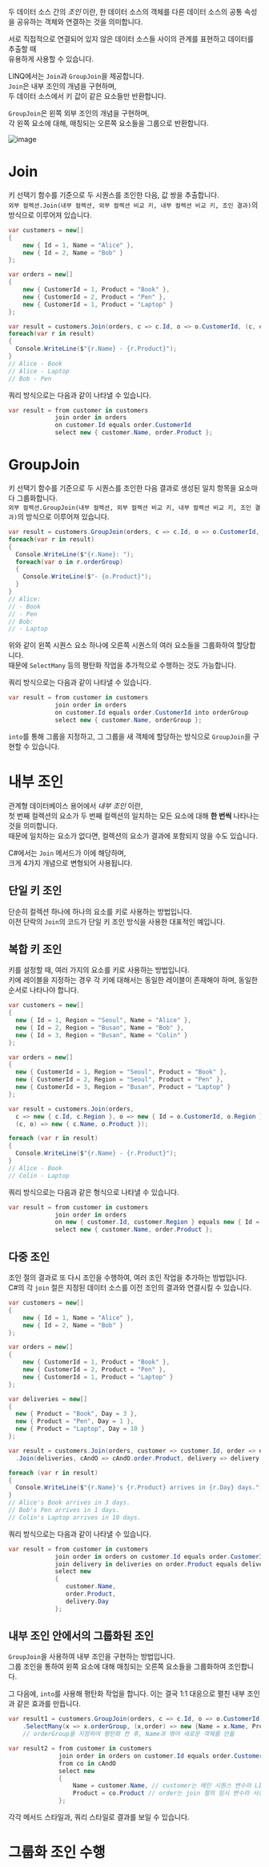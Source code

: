 두 데이터 소스 간의 _조인_ 이란, 
한 데이터 소스의 객체를 다른 데이터 소스의 공통 속성을 공유하는 객체와 연결하는 것을 의미합니다.    

서로 직접적으로 연결되어 있지 않은 데이터 소스들 사이의 관계를 표현하고 데이터를 추출할 때       
유용하게 사용할 수 있습니다.    

LINQ에서는 `Join`과 `GroupJoin`을 제공합니다.     
`Join`은 내부 조인의 개념을 구현하며,      
두 데이터 소스에서 키 값이 같은 요소들만 반환합니다.     

`GroupJoin`은 왼쪽 외부 조인의 개념을 구현하며,       
각 왼쪽 요소에 대해, 매칭되는 오른쪽 요소들을 그룹으로 반환합니다.    

![image](https://github.com/user-attachments/assets/59e3c08d-add0-41fa-bf87-cb7131eea623)       

# Join
키 선택기 함수를 기준으로 두 시퀀스를 조인한 다음, 값 쌍을 추출합니다.  
`외부 컬렉션.Join(내부 컬렉션, 외부 컬렉션 비교 키, 내부 컬렉션 비교 키, 조인 결과)`의 방식으로 이루어져 있습니다.   

```cs
var customers = new[]
{
    new { Id = 1, Name = "Alice" },
    new { Id = 2, Name = "Bob" }
};

var orders = new[]
{
    new { CustomerId = 1, Product = "Book" },
    new { CustomerId = 2, Product = "Pen" },
    new { CustomerId = 1, Product = "Laptop" }
};

var result = customers.Join(orders, c => c.Id, o => o.CustomerId, (c, o) => new { c.Name, o.Product });
foreach(var r in result)
{
  Console.WriteLine($"{r.Name} - {r.Product}");
}
// Alice - Book
// Alice - Laptop
// Bob - Pen
```

쿼리 방식으로는 다음과 같이 나타낼 수 있습니다.     
```cs
var result = from customer in customers
             join order in orders
             on customer.Id equals order.CustomerId
             select new { customer.Name, order.Product };
```

# GroupJoin
키 선택기 함수를 기준으로 두 시퀀스를 조인한 다음 결과로 생성된 일치 항목을 요소마다 그룹화합니다.        
`외부 컬렉션.GroupJoin(내부 컬렉션, 외부 컬렉션 비교 키, 내부 컬렉션 비교 키, 조인 결과)`의 방식으로 이루어져 있습니다.   

```cs
var result = customers.GroupJoin(orders, c => c.Id, o => o.CustomerId, (c, orderGroup) => new { c.Name, orderGroup });
foreach(var r in result)
{
  Console.WriteLine($"{r.Name}: ");
  foreach(var o in r.orderGroup)
  {
    Console.WriteLine($"- {o.Product}");
  }
}
// Alice:
// - Book
// - Pen
// Bob:
// - Laptop
```
위와 같이 왼쪽 시퀀스 요소 하나에 오른쪽 시퀀스의 여러 요소들을 그룹화하여 할당합니다.     
때문에 `SelectMany` 등의 평탄화 작업을 추가적으로 수행하는 것도 가능합니다.    

쿼리 방식으로는 다음과 같이 나타낼 수 있습니다.  
```cs
var result = from customer in customers
             join order in orders
             on customer.Id equals order.CustomerId into orderGroup
             select new { customer.Name, orderGroup };
```
`into`를 통해 그룹을 지정하고, 그 그룹을 새 객체에 할당하는 방식으로 `GroupJoin`을 구현할 수 있습니다.   

# 내부 조인
관계형 데이터베이스 용어에서 _내부 조인_ 이란,       
첫 번째 컬렉션의 요소가 두 번째 컬렉션의 일치하는 모든 요소에 대해 **한 번씩** 나타나는 것을 의미합니다.      
때문에 일치하는 요소가 없다면, 컬렉션의 요소가 결과에 포함되지 않을 수도 있습니다.     

C#에서는 `Join` 메서드가 이에 해당하며,   
크게 4가지 개념으로 변형되어 사용됩니다.     

## 단일 키 조인
단순히 컬렉션 하나에 하나의 요소를 키로 사용하는 방법입니다.   
이전 단락의 `Join`의 코드가 단일 키 조인 방식을 사용한 대표적인 예입니다.    

## 복합 키 조인
키를 설정할 때, 여러 가지의 요소를 키로 사용하는 방법입니다.     
키에 레이블을 지정하는 경우 각 키에 대해서는 동일한 레이블이 존재해야 하며, 동일한 순서로 나타나야 합니다.   

```cs
var customers = new[]
{
  new { Id = 1, Region = "Seoul", Name = "Alice" },
  new { Id = 2, Region = "Busan", Name = "Bob" },
  new { Id = 3, Region = "Busan", Name = "Colin" }
};

var orders = new[]
{
  new { CustomerId = 1, Region = "Seoul", Product = "Book" },
  new { CustomerId = 2, Region = "Seoul", Product = "Pen" },
  new { CustomerId = 3, Region = "Busan", Product = "Laptop" }
};

var result = customers.Join(orders,
  c => new { c.Id, c.Region }, o => new { Id = o.CustomerId, o.Region }, // 레이블 이름 동일하게 함에 주의
  (c, o) => new { c.Name, o.Product });

foreach (var r in result)
{
  Console.WriteLine($"{r.Name} - {r.Product}");
}
// Alice - Book
// Colin - Laptop
```

쿼리 방식으로는 다음과 같은 형식으로 나타낼 수 있습니다.
```cs
var result = from customer in customers
             join order in orders
             on new { customer.Id, customer.Region } equals new { Id = order.CustomerId, order.Region }
             select new { customer.Name, order.Product };
```

## 다중 조인
조인 절의 결과로 또 다시 조인을 수행하여, 여러 조인 작업을 추가하는 방법입니다.   
C#의 각 `join` 절은 지정된 데이터 소스를 이전 조인의 결과와 연결시킬 수 있습니다.   

```cs
var customers = new[]
{
    new { Id = 1, Name = "Alice" },
    new { Id = 2, Name = "Bob" }
};

var orders = new[]
{
    new { CustomerId = 1, Product = "Book" },
    new { CustomerId = 2, Product = "Pen" },
    new { CustomerId = 1, Product = "Laptop" }
};

var deliveries = new[]
{
  new { Product = "Book", Day = 3 },
  new { Product = "Pen", Day = 1 },
  new { Product = "Laptop", Day = 10 }
};

var result = customers.Join(orders, customer => customer.Id, order => order.CustomerId, (customer, order) => new { customer, order })
  .Join(deliveries, cAndO => cAndO.order.Product, delivery => delivery.Product, (cAndO, delivery) => new { cAndO.customer.Name, cAndO.order.Product, delivery.Day });

foreach (var r in result)
{
  Console.WriteLine($"{r.Name}'s {r.Product} arrives in {r.Day} days.");
}
// Alice's Book arrives in 3 days.
// Bob's Pen arrives in 1 days.
// Colin's Laptop arrives in 10 days.
```

쿼리 방식으로는 다음과 같이 나타낼 수 있습니다.
```cs
var result = from customer in customers
             join order in orders on customer.Id equals order.CustomerId
             join delivery in deliveries on order.Product equals delivery.Product
             select new
             {
                customer.Name,
                order.Product,
                delivery.Day
             };
```

## 내부 조인 안에서의 그룹화된 조인
`GroupJoin`을 사용하여 내부 조인을 구현하는 방법입니다.     
그룹 조인을 통하여 왼쪽 요소에 대해 매칭되는 오른쪽 요소들을 그룹화하여 조인합니다.   

그 다음에, `into`를 사용해 평탄화 작업을 합니다. 이는 결국 1:1 대응으로 펼친 내부 조인과 같은 효과를 만듭니다.
```cs
var result1 = customers.GroupJoin(orders, c => c.Id, o => o.CustomerId, (c, orderGroup) => new { c.Name, orderGroup })
    .SelectMany(x => x.orderGroup, (x,order) => new {Name = x.Name, Product = order.Product});
    // orderGroup을 지정하여 평탄화 한 후, Name과 엮어 새로운 객체를 만듦

var result2 = from customer in customers
              join order in orders on customer.Id equals order.CustomerId into cAndO
              from co in cAndO
              select new
              {
                  Name = customer.Name, // customer는 메인 시퀀스 변수라 LINQ 전체에서 사용 가능
                  Product = co.Product // order는 join 절의 임시 변수라 사용 못함
              };
```
각각 메서드 스타일과, 쿼리 스타일로 결과를 보일 수 있습니다.     

# 그룹화 조인 수행
